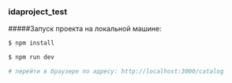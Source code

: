 ### idaproject_test

#####Запуск проекта на локальной машине:

```bash
$ npm install

$ npm run dev

# перейти в браузере по адресу: http://localhost:3000/catalog
```


